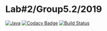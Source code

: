 Lab#2/Group5.2/2019
===================
[![Java](https://img.shields.io/badge/Java-8+-green.svg)](https://docs.oracle.com/javase/8/docs/api/)
[![Codacy Badge](https://api.codacy.com/project/badge/Grade/5b691c8b885a4b98974953f3a4377665)](https://app.codacy.com/app/FanFairr/java.labs.Group5.2.TaskManager?utm_source=github.com&utm_medium=referral&utm_content=FanFairr/java.labs.Group5.2.TaskManager&utm_campaign=Badge_Grade_Dashboard)
[![Build Status](https://semaphoreci.com/api/v1/fanfairr/java-labs-group5-2-taskmanager/branches/dev/badge.svg)](https://semaphoreci.com/fanfairr/java-labs-group5-2-taskmanager)
